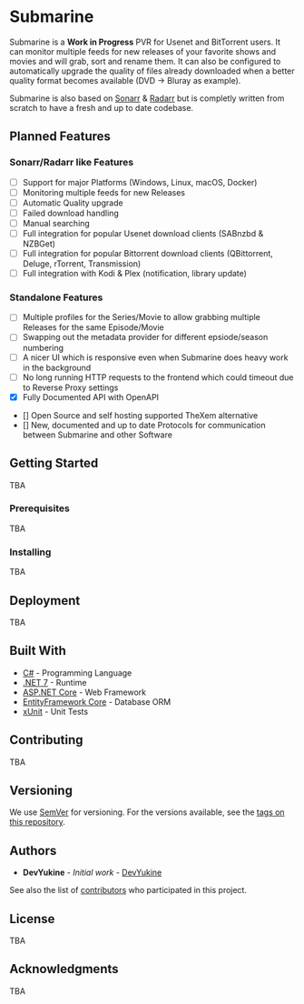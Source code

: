 # Submarine

Submarine is a **Work in Progress** PVR for Usenet and BitTorrent users.
It can monitor multiple feeds for new releases of your favorite shows and movies and will grab, sort and rename them. It can also be configured to automatically upgrade the quality of files already downloaded when a better quality format becomes available (DVD -> Bluray as example).

Submarine is also based on [Sonarr](https://github.com/Sonarr/Sonarr/) & [Radarr](https://github.com/Radarr/Radarr/) but is completly written from scratch to have a fresh and up to date codebase.

## Planned Features

### Sonarr/Radarr like Features
- [ ] Support for major Platforms (Windows, Linux, macOS, Docker)
- [ ] Monitoring multiple feeds for new Releases
- [ ] Automatic Quality upgrade
- [ ] Failed download handling
- [ ] Manual searching
- [ ] Full integration for popular Usenet download clients (SABnzbd & NZBGet)
- [ ] Full integration for popular Bittorrent download clients (QBittorrent, Deluge, rTorrent, Transmission)
- [ ] Full integration with Kodi & Plex (notification, library update)

### Standalone Features
- [ ] Multiple profiles for the Series/Movie to allow grabbing multiple Releases for the same Episode/Movie
- [ ] Swapping out the metadata provider for different epsiode/season numbering
- [ ] A nicer UI which is responsive even when Submarine does heavy work in the background
- [ ] No long running HTTP requests to the frontend which could timeout due to Reverse Proxy settings
- [x] Fully Documented API with OpenAPI
- [] Open Source and self hosting supported TheXem alternative
- [] New, documented and up to date Protocols for communication between Submarine and other Software


## Getting Started

TBA

### Prerequisites

TBA

### Installing

TBA

## Deployment

TBA

## Built With

* [C#](https://docs.microsoft.com/en-us/dotnet/csharp/) - Programming Language 
* [.NET 7](https://docs.microsoft.com/en-us/dotnet/) - Runtime
* [ASP.NET Core](https://docs.microsoft.com/en-us/aspnet/core/) - Web Framework
* [EntityFramework Core](https://docs.microsoft.com/en-us/ef/core/) - Database ORM
* [xUnit](https://github.com/xunit/xunit) - Unit Tests

## Contributing

TBA

## Versioning

We use [SemVer](http://semver.org/) for versioning. For the versions available, see the [tags on this repository](https://github.com/SimplyMedia/Submarine/tags). 

## Authors

* **DevYukine** - *Initial work* - [DevYukine](https://github.com/DevYukine)

See also the list of [contributors](https://github.com/SimplyMedia/Submarine/contributors) who participated in this project.

## License

TBA

## Acknowledgments

TBA
